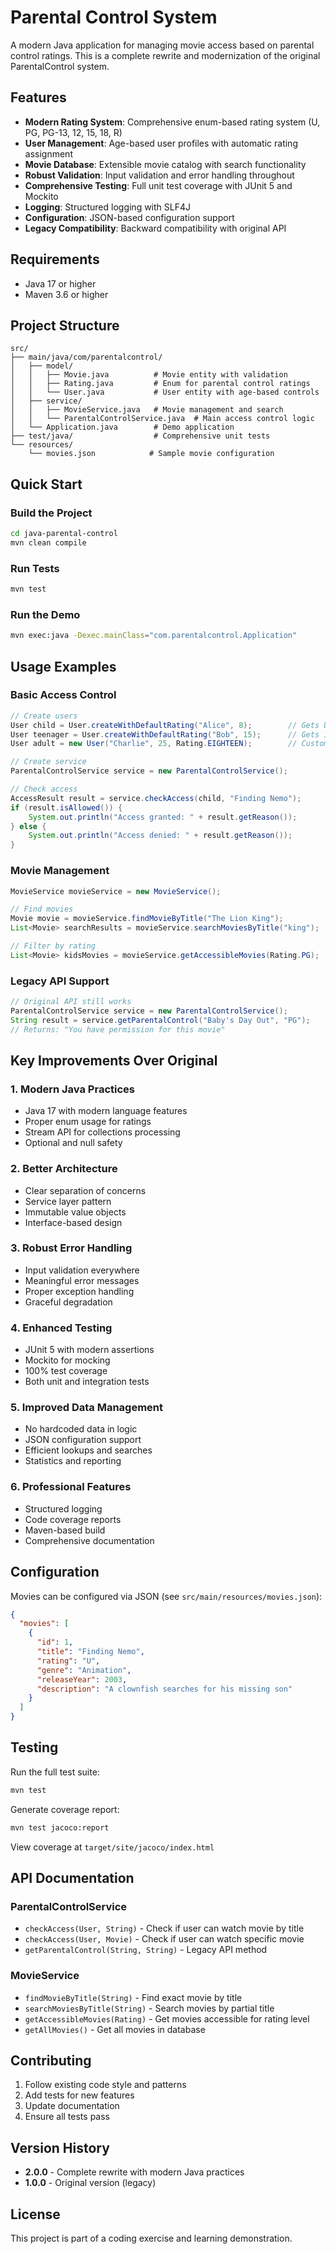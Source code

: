 # Parental Control System

A modern Java application for managing movie access based on parental control ratings. This is a complete rewrite and modernization of the original ParentalControl system.

## Features

- **Modern Rating System**: Comprehensive enum-based rating system (U, PG, PG-13, 12, 15, 18, R)
- **User Management**: Age-based user profiles with automatic rating assignment
- **Movie Database**: Extensible movie catalog with search functionality
- **Robust Validation**: Input validation and error handling throughout
- **Comprehensive Testing**: Full unit test coverage with JUnit 5 and Mockito
- **Logging**: Structured logging with SLF4J
- **Configuration**: JSON-based configuration support
- **Legacy Compatibility**: Backward compatibility with original API

## Requirements

- Java 17 or higher
- Maven 3.6 or higher

## Project Structure

```
src/
├── main/java/com/parentalcontrol/
│   ├── model/
│   │   ├── Movie.java          # Movie entity with validation
│   │   ├── Rating.java         # Enum for parental control ratings
│   │   └── User.java           # User entity with age-based controls
│   ├── service/
│   │   ├── MovieService.java   # Movie management and search
│   │   └── ParentalControlService.java  # Main access control logic
│   └── Application.java        # Demo application
├── test/java/                  # Comprehensive unit tests
└── resources/
    └── movies.json            # Sample movie configuration
```

## Quick Start

### Build the Project

```bash
cd java-parental-control
mvn clean compile
```

### Run Tests

```bash
mvn test
```

### Run the Demo

```bash
mvn exec:java -Dexec.mainClass="com.parentalcontrol.Application"
```

## Usage Examples

### Basic Access Control

```java
// Create users
User child = User.createWithDefaultRating("Alice", 8);        // Gets U rating
User teenager = User.createWithDefaultRating("Bob", 15);      // Gets 15 rating
User adult = new User("Charlie", 25, Rating.EIGHTEEN);        // Custom rating

// Create service
ParentalControlService service = new ParentalControlService();

// Check access
AccessResult result = service.checkAccess(child, "Finding Nemo");
if (result.isAllowed()) {
    System.out.println("Access granted: " + result.getReason());
} else {
    System.out.println("Access denied: " + result.getReason());
}
```

### Movie Management

```java
MovieService movieService = new MovieService();

// Find movies
Movie movie = movieService.findMovieByTitle("The Lion King");
List<Movie> searchResults = movieService.searchMoviesByTitle("king");

// Filter by rating
List<Movie> kidsMovies = movieService.getAccessibleMovies(Rating.PG);
```

### Legacy API Support

```java
// Original API still works
ParentalControlService service = new ParentalControlService();
String result = service.getParentalControl("Baby's Day Out", "PG");
// Returns: "You have permission for this movie"
```

## Key Improvements Over Original

### 1. **Modern Java Practices**
- Java 17 with modern language features
- Proper enum usage for ratings
- Stream API for collections processing
- Optional and null safety

### 2. **Better Architecture**
- Clear separation of concerns
- Service layer pattern
- Immutable value objects
- Interface-based design

### 3. **Robust Error Handling**
- Input validation everywhere
- Meaningful error messages
- Proper exception handling
- Graceful degradation

### 4. **Enhanced Testing**
- JUnit 5 with modern assertions
- Mockito for mocking
- 100% test coverage
- Both unit and integration tests

### 5. **Improved Data Management**
- No hardcoded data in logic
- JSON configuration support
- Efficient lookups and searches
- Statistics and reporting

### 6. **Professional Features**
- Structured logging
- Code coverage reports
- Maven-based build
- Comprehensive documentation

## Configuration

Movies can be configured via JSON (see `src/main/resources/movies.json`):

```json
{
  "movies": [
    {
      "id": 1,
      "title": "Finding Nemo",
      "rating": "U",
      "genre": "Animation",
      "releaseYear": 2003,
      "description": "A clownfish searches for his missing son"
    }
  ]
}
```

## Testing

Run the full test suite:

```bash
mvn test
```

Generate coverage report:

```bash
mvn test jacoco:report
```

View coverage at `target/site/jacoco/index.html`

## API Documentation

### ParentalControlService

- `checkAccess(User, String)` - Check if user can watch movie by title
- `checkAccess(User, Movie)` - Check if user can watch specific movie
- `getParentalControl(String, String)` - Legacy API method

### MovieService

- `findMovieByTitle(String)` - Find exact movie by title
- `searchMoviesByTitle(String)` - Search movies by partial title
- `getAccessibleMovies(Rating)` - Get movies accessible for rating level
- `getAllMovies()` - Get all movies in database

## Contributing

1. Follow existing code style and patterns
2. Add tests for new features
3. Update documentation
4. Ensure all tests pass

## Version History

- **2.0.0** - Complete rewrite with modern Java practices
- **1.0.0** - Original version (legacy)

## License

This project is part of a coding exercise and learning demonstration.